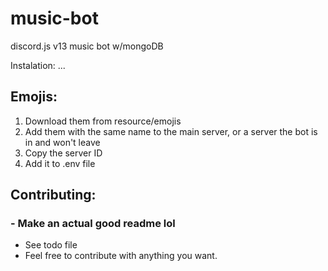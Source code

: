 # music-bot
discord.js v13 music bot w/mongoDB

Instalation:
...

## Emojis:
1. Download them from resource/emojis
2. Add them with the same name to the main server, or a server the bot is in and won't leave
3. Copy the server ID
4. Add it to .env file

## Contributing:
### - Make an actual good readme lol
- See todo file
- Feel free to contribute with anything you want.

